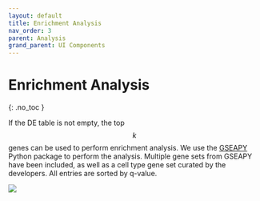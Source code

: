 ```yaml
---
layout: default
title: Enrichment Analysis
nav_order: 3
parent: Analysis
grand_parent: UI Components
---
```


<style type="text/css">
  .center {
    display: block;
    margin-left: auto;
    margin-right: auto;
}
</style>

<script type="text/x-mathjax-config">
    MathJax.Hub.Config({
    TeX: { equationNumbers: { autoNumber: "AMS" } }
    });
</script>
<script type="text/javascript" async src="http://cdn.mathjax.org/mathjax/latest/MathJax.js?config=TeX-AMS-MML_HTMLorMML"></script>

# Enrichment Analysis
{: .no_toc }

If the DE table is not empty, the top $$k$$ genes can be used to
perform enrichment analysis. We use the
[GSEAPY](https://gseapy.readthedocs.io/en/latest/introduction.html)
Python package to perform the analysis.
Multiple gene sets from GSEAPY have been included,
as well as a cell type gene set curated by the developers. All entries
are sorted by q-value.

<img src="/images/enrich.png" class="center"/>